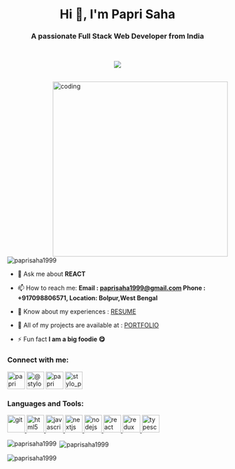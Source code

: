 <h1 align="center">Hi 👋, I'm Papri Saha</h1>
<h3 align="center">A passionate Full Stack Web Developer from India</h3>

<br/>
   <p align="center" color:"red">
<!--      <a href="https://github.com/soumya0587/readme-typing-svg"> -->
          <img src="https://readme-typing-svg.demolab.com/?lines=Hi! My self PAPRI SAHA 🏽😊; I am a Full-Stack%20Web%20Developer 🏻‍💻; Interested in Coding 🏃‍♂️♂️;Curious%20to%20learn%20new%20things !&font=Fira%20Code&center=true&width=440&height=45&color=#37bcf7&vCenter=true&size=22&pause=1000">
      </p>
      

<br/>

<img align="right" alt="coding" width="400" src="https://cdn.dribbble.com/users/4055494/screenshots/15215756/media/d2b66c4ca0192aa26d103448b3d1518b.gif"/>

<p align="left"> <img src="https://komarev.com/ghpvc/?username=paprisaha1999&label=Profile%20views&color=0e75b6&style=flat" alt="paprisaha1999" /> </p>

- 💬 Ask me about **REACT**

- 📫 How to reach me: **Email : paprisaha1999@gmail.com
                       Phone : +917098806571, 
                       Location: Bolpur,West Bengal**

- 📄 Know about my experiences : <a href="https://drive.google.com/file/d/1TXG8uT_CprAURvMjDaG2IidSq91kIrWE/view?usp=sharing">RESUME</a>

- 🧾 All of my projects are available at : <a href="https://paprisaha1999.github.io/">PORTFOLIO</a>

- ⚡ Fun fact **I am a big foodie 😋**

<h3 align="left">Connect with me:</h3>
<p align="left">
  
<a href="https://www.linkedin.com/in/papri-saha/" target="blank"><img align="center" src="https://cdn-icons-png.flaticon.com/512/174/174857.png" alt="papri saha" height="40" width="40" /></a>
<a href="https://twitter.com/stylopaps" target="blank"><img align="center" src="https://cdn-icons-png.flaticon.com/512/124/124021.png" alt="@stylopaps" height="40" width="40" /></a>
<a href="https://www.facebook.com/papri.saha.35380" target="blank"><img align="center" src="https://cdn-icons-png.flaticon.com/512/124/124010.png" alt="papri saha" height="40" width="40" /></a>
<a href="https://www.instagram.com/stylo_paps/" target="blank"><img align="center" src="https://upload.wikimedia.org/wikipedia/commons/thumb/a/a5/Instagram_icon.png/2048px-Instagram_icon.png" alt="stylo_paps" height="40" width="40" /></a>
</p>

<h3 align="left">Languages and Tools:</h3>
<p align="left"> 
  <a href="https://git-scm.com/" target="_blank" rel="noreferrer"> <img src="https://www.vectorlogo.zone/logos/git-scm/git-scm-icon.svg" alt="git" width="40" height="40"/> </a> 
  <a href="https://www.w3.org/html/" target="_blank" rel="noreferrer"> <img src="https://cdn-icons-png.flaticon.com/512/732/732212.png" alt="html5" width="40" height="40"/> </a> 
  <a href="https://developer.mozilla.org/en-US/docs/Web/JavaScript" target="_blank" rel="noreferrer"> <img src="https://cdn-icons-png.flaticon.com/512/5968/5968292.png" alt="javascript" width="40" height="40"/> </a> 
  <a href="https://nextjs.org/" target="_blank" rel="noreferrer"> <img src="https://d2nir1j4sou8ez.cloudfront.net/wp-content/uploads/2021/12/nextjs-boilerplate-logo.png" alt="nextjs" width="40" height="40"/> </a> 
  <a href="https://nodejs.org" target="_blank" rel="noreferrer"> <img src="https://cdn.iconscout.com/icon/free/png-256/node-js-1174925.png" alt="nodejs" width="40" height="40"/> </a> 
  <a href="https://reactjs.org/" target="_blank" rel="noreferrer"> <img src="https://upload.wikimedia.org/wikipedia/commons/thumb/a/a7/React-icon.svg/2300px-React-icon.svg.png" alt="react" width="40" height="40"/> </a> 
  <a href="https://redux.js.org" target="_blank" rel="noreferrer"> <img src="https://cdn.worldvectorlogo.com/logos/redux.svg" alt="redux" width="40" height="40"/> </a> 
  <a href="https://www.typescriptlang.org/" target="_blank" rel="noreferrer"> <img src="https://cdn-icons-png.flaticon.com/512/5968/5968381.png" alt="typescript" width="40" height="40"/> </a> </p>

<p><img align="left" src="https://github-readme-stats.vercel.app/api/top-langs?username=paprisaha1999&show_icons=true&locale=en&layout=compact" alt="paprisaha1999" /></p>

<p>&nbsp;<img align="center" src="https://github-readme-stats.vercel.app/api?username=paprisaha1999&show_icons=true&locale=en" alt="paprisaha1999" /></p>

<p><img align="center" src="https://github-readme-streak-stats.herokuapp.com/?user=paprisaha1999&" alt="paprisaha1999" /></p>
